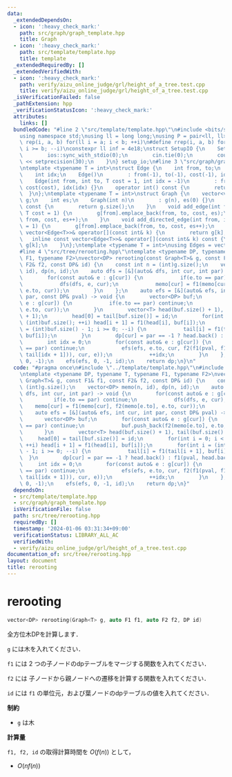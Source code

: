 ```yaml
---
data:
  _extendedDependsOn:
  - icon: ':heavy_check_mark:'
    path: src/graph/graph_template.hpp
    title: Graph
  - icon: ':heavy_check_mark:'
    path: src/template/template.hpp
    title: template
  _extendedRequiredBy: []
  _extendedVerifiedWith:
  - icon: ':heavy_check_mark:'
    path: verify/aizu_online_judge/grl/height_of_a_tree.test.cpp
    title: verify/aizu_online_judge/grl/height_of_a_tree.test.cpp
  _isVerificationFailed: false
  _pathExtension: hpp
  _verificationStatusIcon: ':heavy_check_mark:'
  attributes:
    links: []
  bundledCode: "#line 2 \"src/template/template.hpp\"\n#include <bits/stdc++.h>\n\
    using namespace std;\nusing ll = long long;\nusing P = pair<ll, ll>;\n#define\
    \ rep(i, a, b) for(ll i = a; i < b; ++i)\n#define rrep(i, a, b) for(ll i = a;\
    \ i >= b; --i)\nconstexpr ll inf = 4e18;\nstruct SetupIO {\n    SetupIO() {\n\
    \        ios::sync_with_stdio(0);\n        cin.tie(0);\n        cout << fixed\
    \ << setprecision(30);\n    }\n} setup_io;\n#line 3 \"src/graph/graph_template.hpp\"\
    \ntemplate <typename T = int>\nstruct Edge {\n    int from, to;\n    T cost;\n\
    \    int idx;\n    Edge()\n        : from(-1), to(-1), cost(-1), idx(-1) {}\n\
    \    Edge(int from, int to, T cost = 1, int idx = -1)\n        : from(from), to(to),\
    \ cost(cost), idx(idx) {}\n    operator int() const {\n        return to;\n  \
    \  }\n};\ntemplate <typename T = int>\nstruct Graph {\n    vector<vector<Edge<T>>>\
    \ g;\n    int es;\n    Graph(int n)\n        : g(n), es(0) {}\n    size_t size()\
    \ const {\n        return g.size();\n    }\n    void add_edge(int from, int to,\
    \ T cost = 1) {\n        g[from].emplace_back(from, to, cost, es);\n        g[to].emplace_back(to,\
    \ from, cost, es++);\n    }\n    void add_directed_edge(int from, int to, T cost\
    \ = 1) {\n        g[from].emplace_back(from, to, cost, es++);\n    }\n    inline\
    \ vector<Edge<T>>& operator[](const int& k) {\n        return g[k];\n    }\n \
    \   inline const vector<Edge<T>>& operator[](const int& k) const {\n        return\
    \ g[k];\n    }\n};\ntemplate <typename T = int>\nusing Edges = vector<Edge<T>>;\n\
    #line 4 \"src/tree/rerooting.hpp\"\ntemplate <typename DP, typename T, typename\
    \ F1, typename F2>\nvector<DP> rerooting(const Graph<T>& g, const F1& f1, const\
    \ F2& f2, const DP& id) {\n    const int n = (int)g.size();\n    vector<DP> memo(n,\
    \ id), dp(n, id);\n    auto dfs = [&](auto& dfs, int cur, int par) -> void {\n\
    \        for(const auto& e : g[cur]) {\n            if(e.to == par) continue;\n\
    \            dfs(dfs, e, cur);\n            memo[cur] = f1(memo[cur], f2(memo[e.to],\
    \ e.to, cur));\n        }\n    };\n    auto efs = [&](auto& efs, int cur, int\
    \ par, const DP& pval) -> void {\n        vector<DP> buf;\n        for(const auto&\
    \ e : g[cur]) {\n            if(e.to == par) continue;\n            buf.push_back(f2(memo[e.to],\
    \ e.to, cur));\n        }\n        vector<T> head(buf.size() + 1), tail(buf.size()\
    \ + 1);\n        head[0] = tail[buf.size()] = id;\n        for(int i = 0; i <\
    \ (int)buf.size(); ++i) head[i + 1] = f1(head[i], buf[i]);\n        for(int i\
    \ = (int)buf.size() - 1; i >= 0; --i) {\n            tail[i] = f1(tail[i + 1],\
    \ buf[i]);\n        }\n        dp[cur] = par == -1 ? head.back() : f1(pval, head.back());\n\
    \        int idx = 0;\n        for(const auto& e : g[cur]) {\n            if(e.to\
    \ == par) continue;\n            efs(efs, e.to, cur, f2(f1(pval, f1(head[idx],\
    \ tail[idx + 1])), cur, e));\n            ++idx;\n        }\n    };\n    dfs(dfs,\
    \ 0, -1);\n    efs(efs, 0, -1, id);\n    return dp;\n}\n"
  code: "#pragma once\n#include \"../template/template.hpp\"\n#include \"../graph/graph_template.hpp\"\
    \ntemplate <typename DP, typename T, typename F1, typename F2>\nvector<DP> rerooting(const\
    \ Graph<T>& g, const F1& f1, const F2& f2, const DP& id) {\n    const int n =\
    \ (int)g.size();\n    vector<DP> memo(n, id), dp(n, id);\n    auto dfs = [&](auto&\
    \ dfs, int cur, int par) -> void {\n        for(const auto& e : g[cur]) {\n  \
    \          if(e.to == par) continue;\n            dfs(dfs, e, cur);\n        \
    \    memo[cur] = f1(memo[cur], f2(memo[e.to], e.to, cur));\n        }\n    };\n\
    \    auto efs = [&](auto& efs, int cur, int par, const DP& pval) -> void {\n \
    \       vector<DP> buf;\n        for(const auto& e : g[cur]) {\n            if(e.to\
    \ == par) continue;\n            buf.push_back(f2(memo[e.to], e.to, cur));\n \
    \       }\n        vector<T> head(buf.size() + 1), tail(buf.size() + 1);\n   \
    \     head[0] = tail[buf.size()] = id;\n        for(int i = 0; i < (int)buf.size();\
    \ ++i) head[i + 1] = f1(head[i], buf[i]);\n        for(int i = (int)buf.size()\
    \ - 1; i >= 0; --i) {\n            tail[i] = f1(tail[i + 1], buf[i]);\n      \
    \  }\n        dp[cur] = par == -1 ? head.back() : f1(pval, head.back());\n   \
    \     int idx = 0;\n        for(const auto& e : g[cur]) {\n            if(e.to\
    \ == par) continue;\n            efs(efs, e.to, cur, f2(f1(pval, f1(head[idx],\
    \ tail[idx + 1])), cur, e));\n            ++idx;\n        }\n    };\n    dfs(dfs,\
    \ 0, -1);\n    efs(efs, 0, -1, id);\n    return dp;\n}"
  dependsOn:
  - src/template/template.hpp
  - src/graph/graph_template.hpp
  isVerificationFile: false
  path: src/tree/rerooting.hpp
  requiredBy: []
  timestamp: '2024-01-06 03:31:34+09:00'
  verificationStatus: LIBRARY_ALL_AC
  verifiedWith:
  - verify/aizu_online_judge/grl/height_of_a_tree.test.cpp
documentation_of: src/tree/rerooting.hpp
layout: document
title: rerooting
---
```


# rerooting

```cpp
vector<DP> rerooting(Graph<T> g, auto F1 f1, auto F2 f2, DP id)
```

全方位木DPを計算します．

`g` には木を入れてください．

`f1` には $2$ つの子ノードのdpテーブルをマージする関数を入れてください．

`f2` には 子ノードから親ノードへの遷移を計算する関数を入れてください．

`id` には `f1` の単位元，および葉ノードのdpテーブルの値を入れてください．

**制約**

- `g` は木

**計算量**

`f1, f2, id` の取得計算時間を $O(f(n))$ として，

- $O(n f(n))$